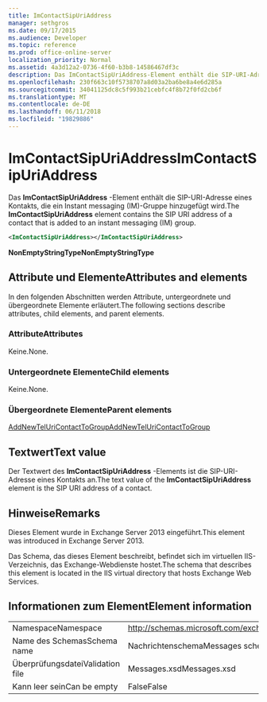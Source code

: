 ```yaml
---
title: ImContactSipUriAddress
manager: sethgros
ms.date: 09/17/2015
ms.audience: Developer
ms.topic: reference
ms.prod: office-online-server
localization_priority: Normal
ms.assetid: 4a3d12a2-0736-4f60-b3b8-14586467df3c
description: Das ImContactSipUriAddress-Element enthält die SIP-URI-Adresse eines Kontakts, die ein Instant messaging (IM)-Gruppe hinzugefügt wird.
ms.openlocfilehash: 230f663c10f5738707a8d03a2ba6be8a4e6d285a
ms.sourcegitcommit: 34041125dc8c5f993b21cebfc4f8b72f0fd2cb6f
ms.translationtype: MT
ms.contentlocale: de-DE
ms.lasthandoff: 06/11/2018
ms.locfileid: "19829886"
---
```

# <a name="imcontactsipuriaddress"></a><span data-ttu-id="16252-103">ImContactSipUriAddress</span><span class="sxs-lookup"><span data-stu-id="16252-103">ImContactSipUriAddress</span></span>

<span data-ttu-id="16252-104">Das **ImContactSipUriAddress** -Element enthält die SIP-URI-Adresse eines Kontakts, die ein Instant messaging (IM)-Gruppe hinzugefügt wird.</span><span class="sxs-lookup"><span data-stu-id="16252-104">The **ImContactSipUriAddress** element contains the SIP URI address of a contact that is added to an instant messaging (IM) group.</span></span> 
  
```XML
<ImContactSipUriAddress></ImContactSipUriAddress>
```

 <span data-ttu-id="16252-105">**NonEmptyStringType**</span><span class="sxs-lookup"><span data-stu-id="16252-105">**NonEmptyStringType**</span></span>
## <a name="attributes-and-elements"></a><span data-ttu-id="16252-106">Attribute und Elemente</span><span class="sxs-lookup"><span data-stu-id="16252-106">Attributes and elements</span></span>

<span data-ttu-id="16252-107">In den folgenden Abschnitten werden Attribute, untergeordnete und übergeordnete Elemente erläutert.</span><span class="sxs-lookup"><span data-stu-id="16252-107">The following sections describe attributes, child elements, and parent elements.</span></span>
  
### <a name="attributes"></a><span data-ttu-id="16252-108">Attribute</span><span class="sxs-lookup"><span data-stu-id="16252-108">Attributes</span></span>

<span data-ttu-id="16252-109">Keine.</span><span class="sxs-lookup"><span data-stu-id="16252-109">None.</span></span>
  
### <a name="child-elements"></a><span data-ttu-id="16252-110">Untergeordnete Elemente</span><span class="sxs-lookup"><span data-stu-id="16252-110">Child elements</span></span>

<span data-ttu-id="16252-111">Keine.</span><span class="sxs-lookup"><span data-stu-id="16252-111">None.</span></span>
  
### <a name="parent-elements"></a><span data-ttu-id="16252-112">Übergeordnete Elemente</span><span class="sxs-lookup"><span data-stu-id="16252-112">Parent elements</span></span>

[<span data-ttu-id="16252-113">AddNewTelUriContactToGroup</span><span class="sxs-lookup"><span data-stu-id="16252-113">AddNewTelUriContactToGroup</span></span>](addnewteluricontacttogroup.md)
  
## <a name="text-value"></a><span data-ttu-id="16252-114">Textwert</span><span class="sxs-lookup"><span data-stu-id="16252-114">Text value</span></span>

<span data-ttu-id="16252-115">Der Textwert des **ImContactSipUriAddress** -Elements ist die SIP-URI-Adresse eines Kontakts an.</span><span class="sxs-lookup"><span data-stu-id="16252-115">The text value of the **ImContactSipUriAddress** element is the SIP URI address of a contact.</span></span> 
  
## <a name="remarks"></a><span data-ttu-id="16252-116">Hinweise</span><span class="sxs-lookup"><span data-stu-id="16252-116">Remarks</span></span>

<span data-ttu-id="16252-117">Dieses Element wurde in Exchange Server 2013 eingeführt.</span><span class="sxs-lookup"><span data-stu-id="16252-117">This element was introduced in Exchange Server 2013.</span></span>
  
<span data-ttu-id="16252-118">Das Schema, das dieses Element beschreibt, befindet sich im virtuellen IIS-Verzeichnis, das Exchange-Webdienste hostet.</span><span class="sxs-lookup"><span data-stu-id="16252-118">The schema that describes this element is located in the IIS virtual directory that hosts Exchange Web Services.</span></span>
  
## <a name="element-information"></a><span data-ttu-id="16252-119">Informationen zum Element</span><span class="sxs-lookup"><span data-stu-id="16252-119">Element information</span></span>

|||
|:-----|:-----|
|<span data-ttu-id="16252-120">Namespace</span><span class="sxs-lookup"><span data-stu-id="16252-120">Namespace</span></span>  <br/> |http://schemas.microsoft.com/exchange/services/2006/messages  <br/> |
|<span data-ttu-id="16252-121">Name des Schemas</span><span class="sxs-lookup"><span data-stu-id="16252-121">Schema name</span></span>  <br/> |<span data-ttu-id="16252-122">Nachrichtenschema</span><span class="sxs-lookup"><span data-stu-id="16252-122">Messages schema</span></span>  <br/> |
|<span data-ttu-id="16252-123">Überprüfungsdatei</span><span class="sxs-lookup"><span data-stu-id="16252-123">Validation file</span></span>  <br/> |<span data-ttu-id="16252-124">Messages.xsd</span><span class="sxs-lookup"><span data-stu-id="16252-124">Messages.xsd</span></span>  <br/> |
|<span data-ttu-id="16252-125">Kann leer sein</span><span class="sxs-lookup"><span data-stu-id="16252-125">Can be empty</span></span>  <br/> |<span data-ttu-id="16252-126">False</span><span class="sxs-lookup"><span data-stu-id="16252-126">False</span></span>  <br/> |
   

